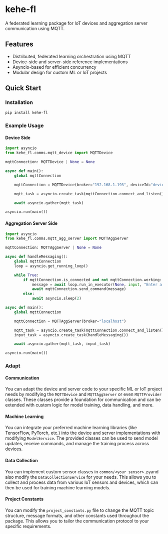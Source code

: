 # kehe-fl

A federated learning package for IoT devices and aggregation server communication using MQTT.

## Features

- Distributed, federated learning orchestration using MQTT
- Device-side and server-side reference implementations
- Asyncio-based for efficient concurrency
- Modular design for custom ML or IoT projects

## Quick Start

### Installation

```bash
pip install kehe-fl
```

### Example Usage
#### Device Side
```python
import asyncio
from kehe_fl.comms.mqtt_device import MQTTDevice

mqttConnection: MQTTDevice | None = None

async def main():
    global mqttConnection

    mqttConnection = MQTTDevice(broker="192.168.1.193", deviceId="device123")

    mqtt_task = asyncio.create_task(mqttConnection.connect_and_listen())

    await asyncio.gather(mqtt_task)

asyncio.run(main())
```

#### Aggregation Server Side
```python
import asyncio
from kehe_fl.comms.mqtt_agg_server import MQTTAggServer

mqttConnection: MQTTAggServer | None = None

async def handleMessaging():
    global mqttConnection
    loop = asyncio.get_running_loop()

    while True:
        if mqttConnection.is_connected and not mqttConnection.working:
            message = await loop.run_in_executor(None, input, "Enter a command to send to the clients: ")
            await mqttConnection.send_command(message)
        else:
            await asyncio.sleep(2)

async def main():
    global mqttConnection

    mqttConnection = MQTTAggServer(broker="localhost")

    mqtt_task = asyncio.create_task(mqttConnection.connect_and_listen())
    input_task = asyncio.create_task(handleMessaging())

    await asyncio.gather(mqtt_task, input_task)

asyncio.run(main())
```

### Adapt
#### Communication
You can adapt the device and server code to your specific ML or IoT project needs by modifying the `MQTTDevice` and `MQTTAggServer` or even `MQTTProvider` classes. These classes provide a foundation for communication and can be extended with custom logic for model training, data handling, and more.

#### Machine Learning
You can integrate your preferred machine learning libraries (like TensorFlow, PyTorch, etc.) into the device and server implementations with modifying `ModelService`. The provided classes can be used to send model updates, receive commands, and manage the training process across devices.

#### Data Collection
You can implement custom sensor classes in `common/<your sensor>.py`and also modify the `DataCollectionService` for your needs. This allows you to collect and process data from various IoT sensors and devices, which can then be used for training machine learning models.

#### Project Constants
You can modify the `project_constants.py` file to change the MQTT topic structure, message formats, and other constants used throughout the package. This allows you to tailor the communication protocol to your specific requirements.
